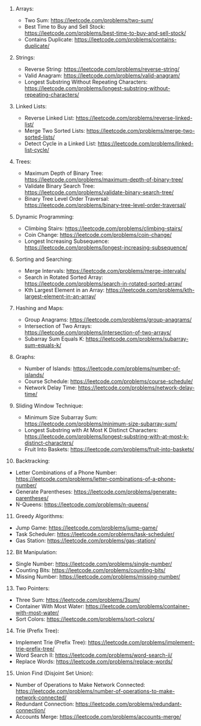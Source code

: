 
1. Arrays:
   - Two Sum: https://leetcode.com/problems/two-sum/
   - Best Time to Buy and Sell Stock: https://leetcode.com/problems/best-time-to-buy-and-sell-stock/
   - Contains Duplicate: https://leetcode.com/problems/contains-duplicate/

2. Strings:
   - Reverse String: https://leetcode.com/problems/reverse-string/
   - Valid Anagram: https://leetcode.com/problems/valid-anagram/
   - Longest Substring Without Repeating Characters: https://leetcode.com/problems/longest-substring-without-repeating-characters/

3. Linked Lists:
   - Reverse Linked List: https://leetcode.com/problems/reverse-linked-list/
   - Merge Two Sorted Lists: https://leetcode.com/problems/merge-two-sorted-lists/
   - Detect Cycle in a Linked List: https://leetcode.com/problems/linked-list-cycle/

4. Trees:
   - Maximum Depth of Binary Tree: https://leetcode.com/problems/maximum-depth-of-binary-tree/
   - Validate Binary Search Tree: https://leetcode.com/problems/validate-binary-search-tree/
   - Binary Tree Level Order Traversal: https://leetcode.com/problems/binary-tree-level-order-traversal/

5. Dynamic Programming:
   - Climbing Stairs: https://leetcode.com/problems/climbing-stairs/
   - Coin Change: https://leetcode.com/problems/coin-change/
   - Longest Increasing Subsequence: https://leetcode.com/problems/longest-increasing-subsequence/

6. Sorting and Searching:
   - Merge Intervals: https://leetcode.com/problems/merge-intervals/
   - Search in Rotated Sorted Array: https://leetcode.com/problems/search-in-rotated-sorted-array/
   - Kth Largest Element in an Array: https://leetcode.com/problems/kth-largest-element-in-an-array/

7. Hashing and Maps:
   - Group Anagrams: https://leetcode.com/problems/group-anagrams/
   - Intersection of Two Arrays: https://leetcode.com/problems/intersection-of-two-arrays/
   - Subarray Sum Equals K: https://leetcode.com/problems/subarray-sum-equals-k/

8. Graphs:
   - Number of Islands: https://leetcode.com/problems/number-of-islands/
   - Course Schedule: https://leetcode.com/problems/course-schedule/
   - Network Delay Time: https://leetcode.com/problems/network-delay-time/

9. Sliding Window Technique:
   - Minimum Size Subarray Sum: https://leetcode.com/problems/minimum-size-subarray-sum/
   - Longest Substring with At Most K Distinct Characters: https://leetcode.com/problems/longest-substring-with-at-most-k-distinct-characters/
   - Fruit Into Baskets: https://leetcode.com/problems/fruit-into-baskets/

10. Backtracking:
   - Letter Combinations of a Phone Number: https://leetcode.com/problems/letter-combinations-of-a-phone-number/
   - Generate Parentheses: https://leetcode.com/problems/generate-parentheses/
   - N-Queens: https://leetcode.com/problems/n-queens/

11. Greedy Algorithms:
   - Jump Game: https://leetcode.com/problems/jump-game/
   - Task Scheduler: https://leetcode.com/problems/task-scheduler/
   - Gas Station: https://leetcode.com/problems/gas-station/

12. Bit Manipulation:
   - Single Number: https://leetcode.com/problems/single-number/
   - Counting Bits: https://leetcode.com/problems/counting-bits/
   - Missing Number: https://leetcode.com/problems/missing-number/

13. Two Pointers:
   - Three Sum: https://leetcode.com/problems/3sum/
   - Container With Most Water: https://leetcode.com/problems/container-with-most-water/
   - Sort Colors: https://leetcode.com/problems/sort-colors/

14. Trie (Prefix Tree):
   - Implement Trie (Prefix Tree): https://leetcode.com/problems/implement-trie-prefix-tree/
   - Word Search II: https://leetcode.com/problems/word-search-ii/
   - Replace Words: https://leetcode.com/problems/replace-words/

15. Union Find (Disjoint Set Union):
   - Number of Operations to Make Network Connected: https://leetcode.com/problems/number-of-operations-to-make-network-connected/
   - Redundant Connection: https://leetcode.com/problems/redundant-connection/
   - Accounts Merge: https://leetcode.com/problems/accounts-merge/

